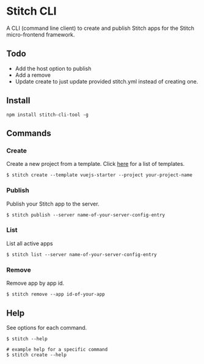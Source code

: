 # Stitch CLI

A CLI (command line client) to create and publish Stitch apps for the Stitch micro-frontend framework.

## Todo

- Add the host option to publish
- Add a remove 
- Update create to just update provided stitch.yml instead of creating one.

## Install

```shell script
npm install stitch-cli-tool -g
```

## Commands

### Create
Create a new project from a template. Click [here](https://github.com/macmcclain/stitch-templates) for a list of templates.

```shell script
$ stitch create --template vuejs-starter --project your-project-name
```

### Publish
Publish your Stitch app to the server.

```shell script
$ stitch publish --server name-of-your-server-config-entry
```


### List
List all active apps

```shell script
$ stitch list --server name-of-your-server-config-entry
```


### Remove
Remove app by app id.

```shell script
$ stitch remove --app id-of-your-app
```

## Help
See options for each command.

```shell script
$ stitch --help

# example help for a specific command
$ stitch create --help
```
